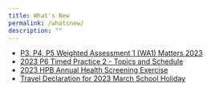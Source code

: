 ```yaml
---
title: What's New
permalink: /whatsnew/
description: ""
---
```

*  [P3, P4, P5 Weighted Assessment 1 (WA1) Matters 2023](/extended-family/for-parents/announcements/)
*  [2023 P6 Timed Practice 2 - Topics and Schedule](/extended-family/for-parents/announcements/)
* [2023 HPB Annual Health Screening Exercise](/extended-family/for-parents/announcements/)
* [Travel Declaration for 2023 March School Holiday](/extended-family/for-parents/announcements/)
